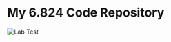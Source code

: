 # My 6.824 Code Repository

![Lab Test](https://github.com/Fomalhauthmj/6.824/workflows/Lab%20Test/badge.svg)
